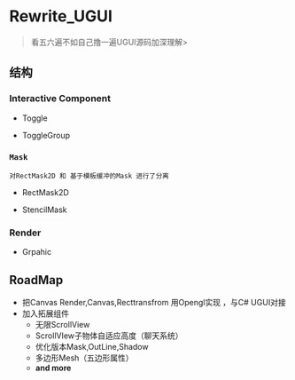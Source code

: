 # Rewrite_UGUI

>看五六遍不如自己撸一遍UGUI源码加深理解>

## 结构

### Interactive Component
  
  * Toggle

  * ToggleGroup

### `Mask`

  `对RectMask2D 和 基于模板缓冲的Mask 进行了分离`

  * RectMask2D

  * StencilMask

### Render
  
  * Grpahic

## RoadMap

* 把Canvas Render,Canvas,Recttransfrom 用Opengl实现 ，与C# UGUI对接
* 加入拓展组件
  * 无限ScrollView
  * ScrollVIew子物体自适应高度（聊天系统）
  * 优化版本Mask,OutLine,Shadow
  * 多边形Mesh（五边形属性）
  * **and more**

 